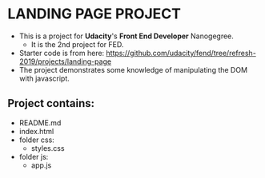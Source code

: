 # LANDING PAGE PROJECT

- This is a project for **Udacity**'s **Front End Developer** Nanogegree.
  - It is the 2nd project for FED.
- Starter code is from here: https://github.com/udacity/fend/tree/refresh-2019/projects/landing-page
- The project demonstrates some knowledge of manipulating the DOM with javascript.

## Project contains:
- README.md
- index.html
- folder css:
  - styles.css
- folder js:
  - app.js
